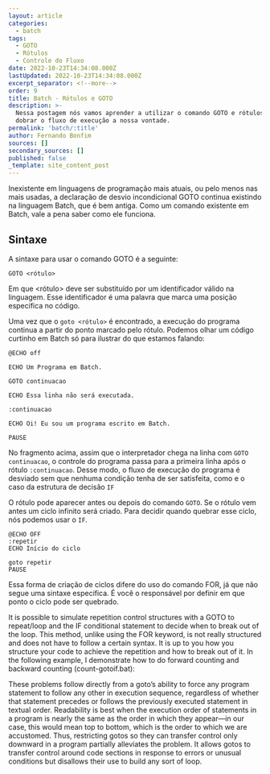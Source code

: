 ```yaml
---
layout: article
categories:
  - batch
tags:
  - GOTO
  - Rótulos
  - Controle do Fluxo
date: 2022-10-23T14:34:08.000Z
lastUpdated: 2022-10-23T14:34:08.000Z
excerpt_separator: <!--more-->
order: 9
title: Batch - Rótulos e GOTO
description: >-
  Nessa postagem nós vamos aprender a utilizar o comando GOTO e rótulos para
  dobrar o fluxo de execução a nossa vontade.
permalink: 'batch/:title'
author: Fernando Bonfim
sources: []
secondary_sources: []
published: false
_template: site_content_post
---
```







Inexistente em linguagens de programação mais atuais, ou pelo menos nas mais usadas, a declaração de desvio incondicional GOTO continua existindo na linguagem Batch, que é bem antiga.  Como um comando existente em Batch, vale a pena saber como ele funciona.

## Sintaxe

A sintaxe para usar o comando GOTO é a seguinte:

    GOTO <rótulo>

Em que <rótulo> deve ser substituído por um identificador válido na linguagem. Esse identificador é uma palavra que marca uma posição especifica no código.

Uma vez que o `goto <rótulo>` é encontrado, a execução do programa continua a partir do ponto marcado pelo rótulo. Podemos olhar um código curtinho em Batch só para ilustrar do que estamos falando:

    @ECHO off
    
    ECHO Um Programa em Batch.
    
    GOTO continuacao
     
    ECHO Essa linha não será executada.
    
    :continuacao
    
    ECHO Oi! Eu sou um programa escrito em Batch.
    
    PAUSE

No fragmento acima, assim que o interpretador chega na linha com `GOTO continuacao`, o controle do programa passa para a primeira linha após o rótulo `:continuacao`. Desse modo, o fluxo de execução do programa é desviado sem que nenhuma condição tenha de ser satisfeita, como e o caso da estrutura de decisão `IF`

O rótulo pode aparecer antes ou depois do comando `GOTO`. Se o rótulo vem antes um ciclo infinito será criado. Para decidir quando quebrar esse ciclo, nós podemos usar o `IF`.

    @ECHO OFF
    :repetir
    ECHO Início do ciclo
    
    goto repetir
    PAUSE

Essa forma de criação de ciclos difere do uso do comando FOR, já que não segue uma sintaxe especifica. É você o responsável por definir em que ponto o ciclo pode ser quebrado.

It is possible to simulate repetition control structures with a GOTO to repeat/loop and the IF conditional statement to decide when to break out of the loop. This method, unlike using the FOR keyword, is not really structured and does not have to follow a certain syntax. It is up to you how you structure your code to achieve the repetition and how to break out of it. In the following example, I demonstrate how to do forward counting and backward counting (count-gotoif.bat):

These problems follow directly from a goto’s ability to force any program statement to follow any other in execution sequence, regardless of whether that statement precedes or follows the previously executed statement in textual order. Readability is best when the execution order of statements in a program is nearly the same as the order in which they appear—in our case, this would mean top to bottom, which is the order to which we are accustomed. Thus, restricting gotos so they can transfer control only downward in a program partially alleviates the problem. It allows gotos to transfer control around code sections in response to errors or unusual conditions but disallows their use to build any sort of loop.

